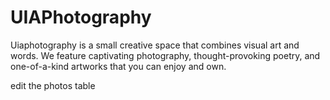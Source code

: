# UIAPhotography
Uiaphotography is a small creative space that combines visual art and words. We feature captivating photography, thought-provoking poetry, and one-of-a-kind artworks that you can enjoy and own.

edit the photos table